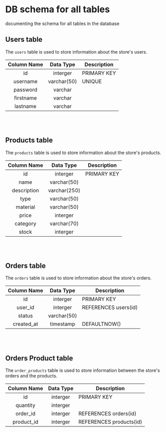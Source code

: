 # DB schema for all tables

documenting the schema for all tables in the database



## Users table

The `users` table is used to store information about the store's users.

| Column Name |  Data Type  | Description |
| :---------: | :---------: | ----------- |
|     id     |  interger  | PRIMARY KEY |
|  username  | varchar(50) | UNIQUE      |
|  password  |   varchar   |             |
|  firstname  |   varchar   |             |
|  lastname  |   varchar   |             |

<br>
<br>

## Products table

The `products` table is used to store information about the store's products.

| Column Name |  Data Type  | Description |
| :---------: | :----------: | ----------- |
|     id     |   interger   | PRIMARY KEY |
|    name    | varchar(50) |             |
| description | varchar(250) |             |
|    type    | varchar(50) |             |
|  material  | varchar(50) |             |
|    price    |   interger   |             |
|  category  | varchar(70) |             |
|    stock    |   interger   |             |

<br>
<br>

## Orders table

The `orders` table is used to store information about the store's orders.

| Column Name |  Data Type  | Description          |
| :---------: | :---------: | -------------------- |
|     id     |  interger  | PRIMARY KEY          |
|   user_id   |  interger  | REFERENCES users(id) |
|   status   | varchar(50) |                      |
| created_at |  timestamp  | DEFAULTNOW()         |

<br>
<br>

## Orders Product table

The `order_products` table is used to store information between the store's orders and the products.

| Column Name | Data Type | Description             |
| :---------: | :-------: | ----------------------- |
|     id     | interger | PRIMARY KEY             |
|  quantity  | interger |                         |
|  order_id  | interger | REFERENCES orders(id)   |
| product_id | interger | REFERENCES products(id) |

<br>
<br>
